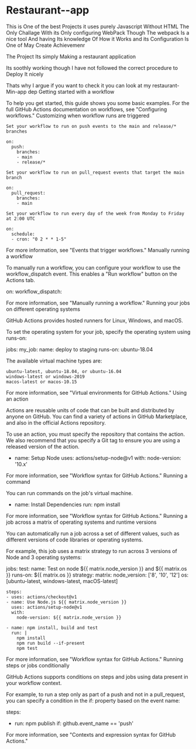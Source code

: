 
# Restaurant--app

This is One of the best Projects it uses purely Javascript Without HTML
The Only Challage With its Only configuring WebPack
Though The webpack Is a nice tool And having Its knowledge Of How it Works and its Configuration Is One of May Create Achievemenr

The Project Its simply Making a restaurant application 

Its soothly working though I have not followed the correct procedure to Deploy It nicely 

Thats why I argue if you want to check it you can look at my restaurant-Min-app dep
Getting started with a workflow

To help you get started, this guide shows you some basic examples. For the full GitHub Actions documentation on workflows, see "Configuring workflows."
Customizing when workflow runs are triggered

    Set your workflow to run on push events to the main and release/* branches

    on:
      push:
        branches:
        - main
        - release/*

    Set your workflow to run on pull_request events that target the main branch

    on:
      pull_request:
        branches:
        - main

    Set your workflow to run every day of the week from Monday to Friday at 2:00 UTC

    on:
      schedule:
      - cron: "0 2 * * 1-5"

For more information, see "Events that trigger workflows."
Manually running a workflow

To manually run a workflow, you can configure your workflow to use the workflow_dispatch event. This enables a "Run workflow" button on the Actions tab.

on:
  workflow_dispatch:

For more information, see "Manually running a workflow."
Running your jobs on different operating systems

GitHub Actions provides hosted runners for Linux, Windows, and macOS.

To set the operating system for your job, specify the operating system using runs-on:

jobs:
  my_job:
    name: deploy to staging
    runs-on: ubuntu-18.04

The available virtual machine types are:

    ubuntu-latest, ubuntu-18.04, or ubuntu-16.04
    windows-latest or windows-2019
    macos-latest or macos-10.15

For more information, see "Virtual environments for GitHub Actions."
Using an action

Actions are reusable units of code that can be built and distributed by anyone on GitHub. You can find a variety of actions in GitHub Marketplace, and also in the official Actions repository.

To use an action, you must specify the repository that contains the action. We also recommend that you specify a Git tag to ensure you are using a released version of the action.

- name: Setup Node
  uses: actions/setup-node@v1
  with:
    node-version: '10.x'

For more information, see "Workflow syntax for GitHub Actions."
Running a command

You can run commands on the job's virtual machine.

- name: Install Dependencies
  run: npm install

For more information, see "Workflow syntax for GitHub Actions."
Running a job across a matrix of operating systems and runtime versions

You can automatically run a job across a set of different values, such as different versions of code libraries or operating systems.

For example, this job uses a matrix strategy to run across 3 versions of Node and 3 operating systems:

jobs:
  test:
    name: Test on node ${{ matrix.node_version }} and ${{ matrix.os }}
    runs-on: ${{ matrix.os }}
    strategy:
      matrix:
        node_version: ['8', '10', '12']
        os: [ubuntu-latest, windows-latest, macOS-latest]

    steps:
    - uses: actions/checkout@v1
    - name: Use Node.js ${{ matrix.node_version }}
      uses: actions/setup-node@v1
      with:
        node-version: ${{ matrix.node_version }}

    - name: npm install, build and test
      run: |
        npm install
        npm run build --if-present
        npm test

For more information, see "Workflow syntax for GitHub Actions."
Running steps or jobs conditionally

GitHub Actions supports conditions on steps and jobs using data present in your workflow context.

For example, to run a step only as part of a push and not in a pull_request, you can specify a condition in the if: property based on the event name:

steps:
- run: npm publish
  if: github.event_name == 'push'

For more information, see "Contexts and expression syntax for GitHub Actions."
